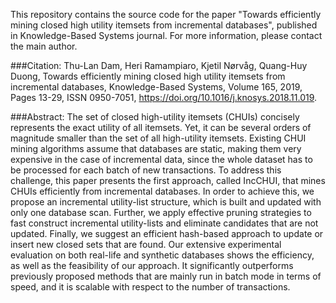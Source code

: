 This repository contains the source code for the paper "Towards efficiently mining closed high utility itemsets from incremental databases", published in Knowledge-Based Systems journal. For more information, please contact the main author.

###Citation:
Thu-Lan Dam, Heri Ramampiaro, Kjetil Nørvåg, Quang-Huy Duong, Towards efficiently mining closed high utility itemsets from incremental databases, Knowledge-Based Systems, Volume 165, 2019, Pages 13-29, ISSN 0950-7051, https://doi.org/10.1016/j.knosys.2018.11.019.

###Abstract:
The set of closed high-utility itemsets (CHUIs) concisely represents the exact utility of all itemsets. Yet, it can be several orders of magnitude smaller than the set of all high-utility itemsets. Existing CHUI mining algorithms assume that databases are static, making them very expensive in the case of incremental data, since the whole dataset has to be processed for each batch of new transactions. To address this challenge, this paper presents the first approach, called IncCHUI, that mines CHUIs efficiently from incremental databases. In order to achieve this, we propose an incremental utility-list structure, which is built and updated with only one database scan. Further, we apply effective pruning strategies to fast construct incremental utility-lists and eliminate candidates that are not updated. Finally, we suggest an efficient hash-based approach to update or insert new closed sets that are found. Our extensive experimental evaluation on both real-life and synthetic databases shows the efficiency, as well as the feasibility of our approach. It significantly outperforms previously proposed methods that are mainly run in batch mode in terms of speed, and it is scalable with respect to the number of transactions.
